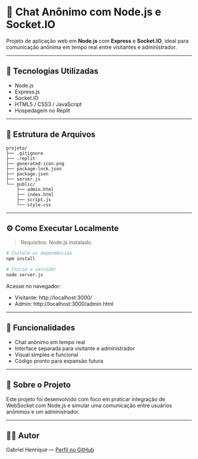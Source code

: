 
# 💬 Chat Anônimo com Node.js e Socket.IO

Projeto de aplicação web em **Node.js** com **Express** e **Socket.IO**, ideal para comunicação anônima em tempo real entre visitantes e administrador.

---

## 🚀 Tecnologias Utilizadas

- Node.js
- Express.js
- Socket.IO
- HTML5 / CSS3 / JavaScript
- Hospedagem no Replit

---

## 📁 Estrutura de Arquivos

```
projeto/
├── .gitignore
├── .replit
├── generated-icon.png
├── package-lock.json
├── package.json
├── server.js
└── public/
    ├── admin.html
    ├── index.html
    ├── script.js
    └── style.css
```

---

## ⚙️ Como Executar Localmente

> Requisitos: Node.js instalado.

```bash
# Instale as dependências
npm install

# Inicie o servidor
node server.js
```

Acesse no navegador:
- Visitante: http://localhost:3000/
- Admin: http://localhost:3000/admin.html

---

## 📌 Funcionalidades

- Chat anônimo em tempo real
- Interface separada para visitante e administrador
- Visual simples e funcional
- Código pronto para expansão futura

---

## 📄 Sobre o Projeto

Este projeto foi desenvolvido com foco em praticar integração de WebSocket com Node.js e simular uma comunicação entre usuários anônimos e um administrador.

---

## 🧑‍💻 Autor

Gabriel Henrique — [Perfil no GitHub](https://github.com/seu-usuario)
